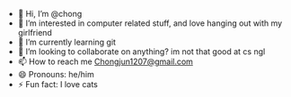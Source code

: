 - 👋 Hi, I’m @chong
- 👀 I’m interested in computer related stuff, and love hanging out with my girlfriend
- 🌱 I’m currently learning git
- 💞️ I’m looking to collaborate on anything? im not that good at cs ngl
- 📫 How to reach me Chongjun1207@gmail.com
- 😄 Pronouns: he/him
- ⚡ Fun fact: I love cats

<!---
chong-o/chong-o is a ✨ special ✨ repository because its `README.md` (this file) appears on your GitHub profile.
You can click the Preview link to take a look at your changes.
--->
